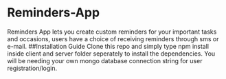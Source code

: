# Reminders-App
Reminders App lets you create custom reminders for your important tasks and occasions, users have a choice of receiving reminders through sms or e-mail.
##Installation Guide
Clone this repo and simply type npm install inside client and server folder seperately to install the dependencies.
You will be needing your own mongo database connection string for user registration/login. 

